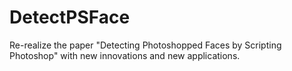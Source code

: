 # DetectPSFace
Re-realize the paper "Detecting Photoshopped Faces by Scripting Photoshop" with new innovations and new applications.
